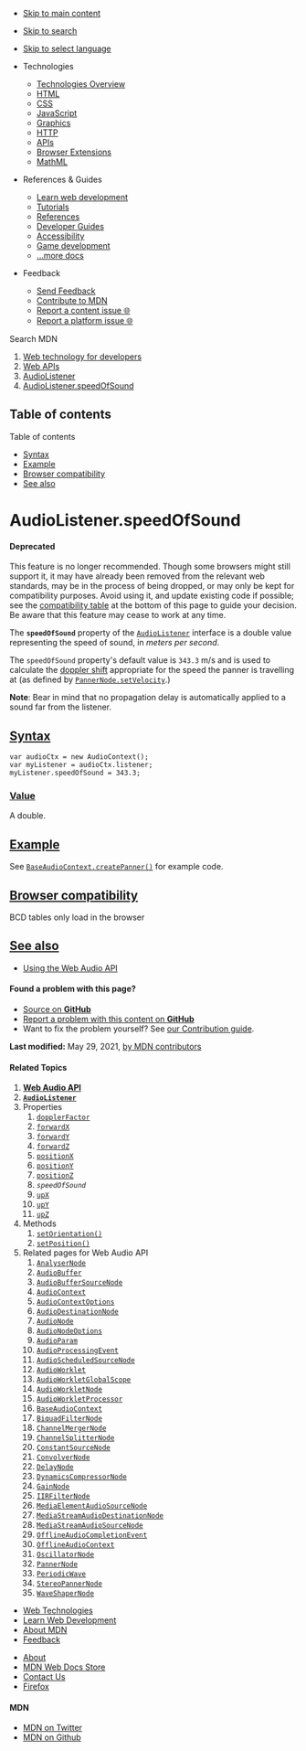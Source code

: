 -   <a href="#content" id="skip-main">Skip to main content</a>
-   <a href="#main-q" id="skip-search">Skip to search</a>
-   <a href="#select-language" id="skip-select-language">Skip to select language</a>

-   Technologies
    -   [Technologies Overview](https://developer.mozilla.org/en-US/docs/Web)
    -   [HTML](https://developer.mozilla.org/en-US/docs/Web/HTML)
    -   [CSS](https://developer.mozilla.org/en-US/docs/Web/CSS)
    -   [JavaScript](https://developer.mozilla.org/en-US/docs/Web/JavaScript)
    -   [Graphics](https://developer.mozilla.org/en-US/docs/Web/Guide/Graphics)
    -   [HTTP](https://developer.mozilla.org/en-US/docs/Web/HTTP)
    -   [APIs](https://developer.mozilla.org/en-US/docs/Web/API)
    -   [Browser Extensions](https://developer.mozilla.org/en-US/docs/Mozilla/Add-ons/WebExtensions)
    -   [MathML](https://developer.mozilla.org/en-US/docs/Web/MathML)
-   References & Guides
    -   [Learn web development](https://developer.mozilla.org/en-US/docs/Learn)
    -   [Tutorials](https://developer.mozilla.org/en-US/docs/Web/Tutorials)
    -   [References](https://developer.mozilla.org/en-US/docs/Web/Reference)
    -   [Developer Guides](https://developer.mozilla.org/en-US/docs/Web/Guide)
    -   [Accessibility](https://developer.mozilla.org/en-US/docs/Web/Accessibility)
    -   [Game development](https://developer.mozilla.org/en-US/docs/Games)
    -   [...more docs](https://developer.mozilla.org/en-US/docs/Web)
-   Feedback
    -   [Send Feedback](https://developer.mozilla.org/en-US/docs/MDN/Contribute/Feedback)
    -   [Contribute to MDN](https://developer.mozilla.org/en-US/docs/MDN/Contribute)
    -   [Report a content issue 🌐](https://github.com/mdn/content/issues/new)
    -   [Report a platform issue 🌐](https://github.com/mdn/yari/issues/new)

Search MDN

1.  <a href="https://developer.mozilla.org/en-US/docs/Web" class="breadcrumb"><span data-property="name">Web technology for developers</span></a>
2.  <a href="https://developer.mozilla.org/en-US/docs/Web/API" class="breadcrumb"><span data-property="name">Web APIs</span></a>
3.  <a href="https://developer.mozilla.org/en-US/docs/Web/API/AudioListener" class="breadcrumb-penultimate"><span data-property="name">AudioListener</span></a>
4.  <a href="https://developer.mozilla.org/en-US/docs/Web/API/AudioListener/speedOfSound" class="breadcrumb-current-page"><span data-property="name">AudioListener.speedOfSound</span></a>

Table of contents
-----------------

Table of contents

-   [Syntax](#syntax)
-   [Example](#example)
-   [Browser compatibility](#browser_compatibility)
-   [See also](#see_also)

AudioListener.speedOfSound
==========================

#### Deprecated

This feature is no longer recommended. Though some browsers might still support it, it may have already been removed from the relevant web standards, may be in the process of being dropped, or may only be kept for compatibility purposes. Avoid using it, and update existing code if possible; see the [compatibility table](#browser_compatibility) at the bottom of this page to guide your decision. Be aware that this feature may cease to work at any time.

The **`speedOfSound`** property of the [`AudioListener`](https://developer.mozilla.org/en-US/docs/Web/API/AudioListener) interface is a double value representing the speed of sound, in *meters per second*.

The `speedOfSound` property's default value is `343.3` m/s and is used to calculate the <a href="https://en.wikipedia.org/wiki/Doppler_effect" class="external">doppler shift</a> appropriate for the speed the panner is travelling at (as defined by [`PannerNode.setVelocity`](https://developer.mozilla.org/en-US/docs/Web/API/PannerNode/setVelocity).)

**Note**: Bear in mind that no propagation delay is automatically applied to a sound far from the listener.

[Syntax](#syntax "Permalink to Syntax")
---------------------------------------

    var audioCtx = new AudioContext();
    var myListener = audioCtx.listener;
    myListener.speedOfSound = 343.3;

### [Value](#value "Permalink to Value")

A double.

[Example](#example "Permalink to Example")
------------------------------------------

See [`BaseAudioContext.createPanner()`](https://developer.mozilla.org/en-US/docs/Web/API/BaseAudioContext/createPanner#example) for example code.

[Browser compatibility](#browser_compatibility "Permalink to Browser compatibility")
------------------------------------------------------------------------------------

BCD tables only load in the browser

[See also](#see_also "Permalink to See also")
---------------------------------------------

-   [Using the Web Audio API](https://developer.mozilla.org/en-US/docs/Web/API/Web_Audio_API/Using_Web_Audio_API)

#### Found a problem with this page?

-   [Source on **GitHub**](https://github.com/mdn/content/blob/main/files/en-us/web/api/audiolistener/speedofsound/index.html "Folder: en-us/web/api/audiolistener/speedofsound (Opens in a new tab)")
-   [Report a problem with this content on **GitHub**](https://github.com/mdn/content/issues/new?body=MDN+URL%3A+https%3A%2F%2Fdeveloper.mozilla.org%2Fen-US%2Fdocs%2FWeb%2FAPI%2FAudioListener%2FspeedOfSound%0A%0A%23%23%23%23+What+information+was+incorrect%2C+unhelpful%2C+or+incomplete%3F%0A%0A%0A%23%23%23%23+Specific+section+or+headline%3F%0A%0A%0A%23%23%23%23+What+did+you+expect+to+see%3F%0A%0A%0A%23%23%23%23+Did+you+test+this%3F+If+so%2C+how%3F%0A%0A%0A%3C%21--+Do+not+make+changes+below+this+line+--%3E%0A%3Cdetails%3E%0A%3Csummary%3EMDN+Content+page+report+details%3C%2Fsummary%3E%0A%0A*+Folder%3A+%60en-us%2Fweb%2Fapi%2Faudiolistener%2Fspeedofsound%60%0A*+MDN+URL%3A+https%3A%2F%2Fdeveloper.mozilla.org%2Fen-US%2Fdocs%2FWeb%2FAPI%2FAudioListener%2FspeedOfSound%0A*+GitHub+URL%3A+https%3A%2F%2Fgithub.com%2Fmdn%2Fcontent%2Fblob%2Fmain%2Ffiles%2Fen-us%2Fweb%2Fapi%2Faudiolistener%2Fspeedofsound%2Findex.html%0A*+Last+commit%3A+https%3A%2F%2Fgithub.com%2Fmdn%2Fcontent%2Fcommit%2Fc141b2c35a21ca911a3dc050de0d77695873dba5%0A*+Document+last+modified%3A+2021-05-29T02%3A55%3A10.000Z%0A%0A%3C%2Fdetails%3E&title=Issue+with+%22AudioListener.speedOfSound%22%3A+%28short+summary+here+please%29&labels=Content%3AWebAPI%2Cneeds-triage "This will take you to https://github.com/mdn/content to file a new issue")
-   Want to fix the problem yourself? See [our Contribution guide](https://github.com/mdn/content/blob/main/README.md).

**Last modified:** May 29, 2021, [by MDN contributors](https://developer.mozilla.org/en-US/docs/Web/API/AudioListener/speedOfSound/contributors.txt)

#### Related Topics

1.  **[Web Audio API](https://developer.mozilla.org/en-US/docs/Web/API/Web_Audio_API)**
2.  **[`AudioListener`](https://developer.mozilla.org/en-US/docs/Web/API/AudioListener)**
3.  Properties
    1.  [`dopplerFactor`](https://developer.mozilla.org/en-US/docs/Web/API/AudioListener/dopplerFactor)
    2.  [`forwardX`](https://developer.mozilla.org/en-US/docs/Web/API/AudioListener/forwardX)
    3.  [`forwardY`](https://developer.mozilla.org/en-US/docs/Web/API/AudioListener/forwardY)
    4.  [`forwardZ`](https://developer.mozilla.org/en-US/docs/Web/API/AudioListener/forwardZ)
    5.  [`positionX`](https://developer.mozilla.org/en-US/docs/Web/API/AudioListener/positionX)
    6.  [`positionY`](https://developer.mozilla.org/en-US/docs/Web/API/AudioListener/positionY)
    7.  [`positionZ`](https://developer.mozilla.org/en-US/docs/Web/API/AudioListener/positionZ)
    8.  *`speedOfSound`*
    9.  [`upX`](https://developer.mozilla.org/en-US/docs/Web/API/AudioListener/upX)
    10. [`upY`](https://developer.mozilla.org/en-US/docs/Web/API/AudioListener/upY)
    11. [`upZ`](https://developer.mozilla.org/en-US/docs/Web/API/AudioListener/upZ)
4.  Methods
    1.  [`setOrientation()`](https://developer.mozilla.org/en-US/docs/Web/API/AudioListener/setOrientation)
    2.  [`setPosition()`](https://developer.mozilla.org/en-US/docs/Web/API/AudioListener/setPosition)
5.  Related pages for Web Audio API
    1.  [`AnalyserNode`](https://developer.mozilla.org/en-US/docs/Web/API/AnalyserNode)
    2.  [`AudioBuffer`](https://developer.mozilla.org/en-US/docs/Web/API/AudioBuffer)
    3.  [`AudioBufferSourceNode`](https://developer.mozilla.org/en-US/docs/Web/API/AudioBufferSourceNode)
    4.  [`AudioContext`](https://developer.mozilla.org/en-US/docs/Web/API/AudioContext)
    5.  [`AudioContextOptions`](https://developer.mozilla.org/en-US/docs/Web/API/AudioContextOptions)
    6.  [`AudioDestinationNode`](https://developer.mozilla.org/en-US/docs/Web/API/AudioDestinationNode)
    7.  [`AudioNode`](https://developer.mozilla.org/en-US/docs/Web/API/AudioNode)
    8.  [`AudioNodeOptions`](https://developer.mozilla.org/en-US/docs/Web/API/AudioNodeOptions)
    9.  [`AudioParam`](https://developer.mozilla.org/en-US/docs/Web/API/AudioParam)
    10. [`AudioProcessingEvent`](https://developer.mozilla.org/en-US/docs/Web/API/AudioProcessingEvent)
    11. [`AudioScheduledSourceNode`](https://developer.mozilla.org/en-US/docs/Web/API/AudioScheduledSourceNode)
    12. [`AudioWorklet`](https://developer.mozilla.org/en-US/docs/Web/API/AudioWorklet)
    13. [`AudioWorkletGlobalScope`](https://developer.mozilla.org/en-US/docs/Web/API/AudioWorkletGlobalScope)
    14. [`AudioWorkletNode`](https://developer.mozilla.org/en-US/docs/Web/API/AudioWorkletNode)
    15. [`AudioWorkletProcessor`](https://developer.mozilla.org/en-US/docs/Web/API/AudioWorkletProcessor)
    16. [`BaseAudioContext`](https://developer.mozilla.org/en-US/docs/Web/API/BaseAudioContext)
    17. [`BiquadFilterNode`](https://developer.mozilla.org/en-US/docs/Web/API/BiquadFilterNode)
    18. [`ChannelMergerNode`](https://developer.mozilla.org/en-US/docs/Web/API/ChannelMergerNode)
    19. [`ChannelSplitterNode`](https://developer.mozilla.org/en-US/docs/Web/API/ChannelSplitterNode)
    20. [`ConstantSourceNode`](https://developer.mozilla.org/en-US/docs/Web/API/ConstantSourceNode)
    21. [`ConvolverNode`](https://developer.mozilla.org/en-US/docs/Web/API/ConvolverNode)
    22. [`DelayNode`](https://developer.mozilla.org/en-US/docs/Web/API/DelayNode)
    23. [`DynamicsCompressorNode`](https://developer.mozilla.org/en-US/docs/Web/API/DynamicsCompressorNode)
    24. [`GainNode`](https://developer.mozilla.org/en-US/docs/Web/API/GainNode)
    25. [`IIRFilterNode`](https://developer.mozilla.org/en-US/docs/Web/API/IIRFilterNode)
    26. [`MediaElementAudioSourceNode`](https://developer.mozilla.org/en-US/docs/Web/API/MediaElementAudioSourceNode)
    27. [`MediaStreamAudioDestinationNode`](https://developer.mozilla.org/en-US/docs/Web/API/MediaStreamAudioDestinationNode)
    28. [`MediaStreamAudioSourceNode`](https://developer.mozilla.org/en-US/docs/Web/API/MediaStreamAudioSourceNode)
    29. [`OfflineAudioCompletionEvent`](https://developer.mozilla.org/en-US/docs/Web/API/OfflineAudioCompletionEvent)
    30. [`OfflineAudioContext`](https://developer.mozilla.org/en-US/docs/Web/API/OfflineAudioContext)
    31. [`OscillatorNode`](https://developer.mozilla.org/en-US/docs/Web/API/OscillatorNode)
    32. [`PannerNode`](https://developer.mozilla.org/en-US/docs/Web/API/PannerNode)
    33. [`PeriodicWave`](https://developer.mozilla.org/en-US/docs/Web/API/PeriodicWave)
    34. [`StereoPannerNode`](https://developer.mozilla.org/en-US/docs/Web/API/StereoPannerNode)
    35. [`WaveShaperNode`](https://developer.mozilla.org/en-US/docs/Web/API/WaveShaperNode)

-   [Web Technologies](https://developer.mozilla.org/en-US/docs/Web)
-   [Learn Web Development](https://developer.mozilla.org/en-US/docs/Learn)
-   [About MDN](https://developer.mozilla.org/en-US/docs/MDN/About)
-   [Feedback](https://developer.mozilla.org/en-US/docs/MDN/Feedback)

<!-- -->

-   [About](https://www.mozilla.org/about/)
-   [MDN Web Docs Store](https://shop.spreadshirt.com/mdn-store/)
-   [Contact Us](https://www.mozilla.org/contact/)
-   [Firefox](https://www.mozilla.org/firefox/?utm_source=developer.mozilla.org&utm_campaign=footer&utm_medium=referral)

#### MDN

-   <a href="https://twitter.com/mozdevnet" class="social-icon twitter"><span class="visually-hidden">MDN on Twitter</span></a>
-   <a href="https://github.com/mdn/" class="social-icon github"><span class="visually-hidden">MDN on Github</span></a>
